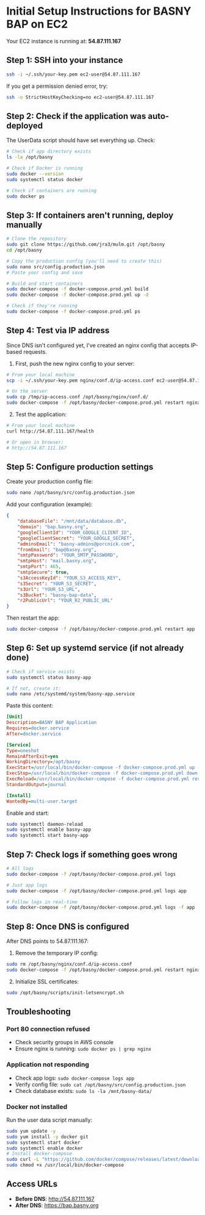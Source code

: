 # Initial Setup Instructions for BASNY BAP on EC2

Your EC2 instance is running at: **54.87.111.167**

## Step 1: SSH into your instance

```bash
ssh -i ~/.ssh/your-key.pem ec2-user@54.87.111.167
```

If you get a permission denied error, try:
```bash
ssh -o StrictHostKeyChecking=no ec2-user@54.87.111.167
```

## Step 2: Check if the application was auto-deployed

The UserData script should have set everything up. Check:

```bash
# Check if app directory exists
ls -la /opt/basny

# Check if Docker is running
sudo docker --version
sudo systemctl status docker

# Check if containers are running
sudo docker ps
```

## Step 3: If containers aren't running, deploy manually

```bash
# Clone the repository
sudo git clone https://github.com/jra3/mulm.git /opt/basny
cd /opt/basny

# Copy the production config (you'll need to create this)
sudo nano src/config.production.json
# Paste your config and save

# Build and start containers
sudo docker-compose -f docker-compose.prod.yml build
sudo docker-compose -f docker-compose.prod.yml up -d

# Check if they're running
sudo docker-compose -f docker-compose.prod.yml ps
```

## Step 4: Test via IP address

Since DNS isn't configured yet, I've created an nginx config that accepts IP-based requests.

1. First, push the new nginx config to your server:
```bash
# From your local machine
scp -i ~/.ssh/your-key.pem nginx/conf.d/ip-access.conf ec2-user@54.87.111.167:/tmp/

# On the server
sudo cp /tmp/ip-access.conf /opt/basny/nginx/conf.d/
sudo docker-compose -f /opt/basny/docker-compose.prod.yml restart nginx
```

2. Test the application:
```bash
# From your local machine
curl http://54.87.111.167/health

# Or open in browser:
# http://54.87.111.167
```

## Step 5: Configure production settings

Create your production config file:

```bash
sudo nano /opt/basny/src/config.production.json
```

Add your configuration (example):
```json
{
    "databaseFile": "/mnt/data/database.db",
    "domain": "bap.basny.org",
    "googleClientId": "YOUR_GOOGLE_CLIENT_ID",
    "googleClientSecret": "YOUR_GOOGLE_SECRET",
    "adminsEmail": "basny-admins@porcnick.com",
    "fromEmail": "bap@basny.org",
    "smtpPassword": "YOUR_SMTP_PASSWORD",
    "smtpHost": "mail.basny.org",
    "smtpPort": 465,
    "smtpSecure": true,
    "s3AccessKeyId": "YOUR_S3_ACCESS_KEY",
    "s3Secret": "YOUR_S3_SECRET",
    "s3Url": "YOUR_S3_URL",
    "s3Bucket": "basny-bap-data",
    "r2PublicUrl": "YOUR_R2_PUBLIC_URL"
}
```

Then restart the app:
```bash
sudo docker-compose -f /opt/basny/docker-compose.prod.yml restart app
```

## Step 6: Set up systemd service (if not already done)

```bash
# Check if service exists
sudo systemctl status basny-app

# If not, create it:
sudo nano /etc/systemd/system/basny-app.service
```

Paste this content:
```ini
[Unit]
Description=BASNY BAP Application
Requires=docker.service
After=docker.service

[Service]
Type=oneshot
RemainAfterExit=yes
WorkingDirectory=/opt/basny
ExecStart=/usr/local/bin/docker-compose -f docker-compose.prod.yml up -d
ExecStop=/usr/local/bin/docker-compose -f docker-compose.prod.yml down
ExecReload=/usr/local/bin/docker-compose -f docker-compose.prod.yml restart
StandardOutput=journal

[Install]
WantedBy=multi-user.target
```

Enable and start:
```bash
sudo systemctl daemon-reload
sudo systemctl enable basny-app
sudo systemctl start basny-app
```

## Step 7: Check logs if something goes wrong

```bash
# All logs
sudo docker-compose -f /opt/basny/docker-compose.prod.yml logs

# Just app logs
sudo docker-compose -f /opt/basny/docker-compose.prod.yml logs app

# Follow logs in real-time
sudo docker-compose -f /opt/basny/docker-compose.prod.yml logs -f app
```

## Step 8: Once DNS is configured

After DNS points to 54.87.111.167:

1. Remove the temporary IP config:
```bash
sudo rm /opt/basny/nginx/conf.d/ip-access.conf
sudo docker-compose -f /opt/basny/docker-compose.prod.yml restart nginx
```

2. Initialize SSL certificates:
```bash
sudo /opt/basny/scripts/init-letsencrypt.sh
```

## Troubleshooting

### Port 80 connection refused
- Check security groups in AWS console
- Ensure nginx is running: `sudo docker ps | grep nginx`

### Application not responding
- Check app logs: `sudo docker-compose logs app`
- Verify config file: `sudo cat /opt/basny/src/config.production.json`
- Check database exists: `sudo ls -la /mnt/basny-data/`

### Docker not installed
Run the user data script manually:
```bash
sudo yum update -y
sudo yum install -y docker git
sudo systemctl start docker
sudo systemctl enable docker
# Install docker-compose
sudo curl -L "https://github.com/docker/compose/releases/latest/download/docker-compose-$(uname -s)-$(uname -m)" -o /usr/local/bin/docker-compose
sudo chmod +x /usr/local/bin/docker-compose
```

## Access URLs

- **Before DNS**: http://54.87.111.167
- **After DNS**: https://bap.basny.org